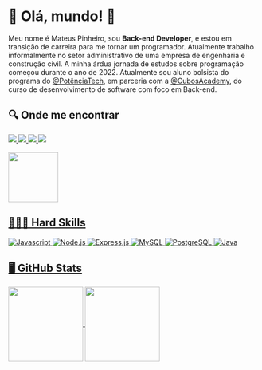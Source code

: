 # 👋 Olá, mundo! 👋
Meu nome é Mateus Pinheiro, sou **Back-end Developer**, e estou em transição de carreira para me tornar um programador. Atualmente trabalho informalmente no setor administrativo de uma empresa de engenharia e construção civil. A minha árdua jornada de estudos sobre programação começou durante o ano de 2022. Atualmente sou aluno bolsista do programa do [@PotênciaTech](https://potenciatech.com.br/), em parceria com a [@CubosAcademy](https://aulas.cubos.academy/), do curso de desenvolvimento de software com foco em Back-end.

## 🔍 Onde me encontrar
<a href="https://www.linkedin.com/in/mateus-pa/">
  <img src="https://img.shields.io/badge/LinkedIn-0077B5?style=for-the-badge&logo=linkedin&logoColor=white" />
</a>
<a href="https://www.instagram.com/matsu.pa/">
  <img src="https://img.shields.io/badge/Instagram-E4405F?style=for-the-badge&logo=instagram&logoColor=white" />
</a>
<a href="https://www.hackerrank.com/mateuspinheiro11">
  <img src="https://img.shields.io/badge/-Hackerrank-2EC866?style=for-the-badge&logo=HackerRank&logoColor=white" />
</a>
<a href="https://github.com/mateus-pa">
  <img src="https://img.shields.io/badge/GitHub-100000?style=for-the-badge&logo=github&logoColor=white" />
</a>
<br></br>
<a href="mailto:mateuspinheiro1410@hotmail.com">
  <img height=100 src="https://media.tenor.com/mpRJETAa-WwAAAAd/chopper-tony-chopper.gif"/>

## 👨🏽‍💻 Hard Skills
![Javascript](https://img.shields.io/badge/JavaScript-323330?style=for-the-badge&logo=javascript&logoColor=F7DF1E)
![Node.js](https://img.shields.io/badge/Node%20js-339933?style=for-the-badge&logo=nodedotjs&logoColor=white)
![Express.js](https://img.shields.io/badge/Express%20js-000000?style=for-the-badge&logo=express&logoColor=white)
![MySQL](https://img.shields.io/badge/MySQL-005C84?style=for-the-badge&logo=mysql&logoColor=white)
![PostgreSQL](https://img.shields.io/badge/PostgreSQL-316192?style=for-the-badge&logo=postgresql&logoColor=white)
![Java](https://img.shields.io/badge/java-%23ED8B00.svg?style=for-the-badge&logo=openjdk&logoColor=white)

## 🖥️ GitHub Stats
<a href="https://github.com/mateus-pa/mateus-pa">
  <img height=150 align="center" src="https://github-readme-stats.vercel.app/api?username=mateus-pa&theme=jolly" />
</a>
<a href="https://github.com/mateus-pa/mateus-pa">
  <img height=150 align="center" src="https://github-readme-stats.vercel.app/api/top-langs?username=mateus-pa&layout=compact&langs_count=8&card_width=320&theme=jolly" />
</a>
